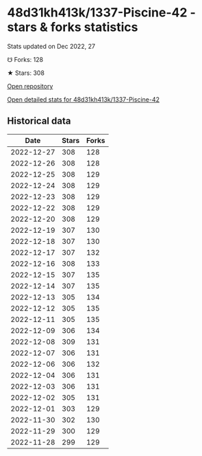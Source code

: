 # 48d31kh413k/1337-Piscine-42 - stars & forks statistics

Stats updated on Dec 2022, 27

☋ Forks: 128

★ Stars: 308

[Open repository](https://github.com/48d31kh413k/1337-Piscine-42)

[Open detailed stats for 48d31kh413k/1337-Piscine-42](https://reviewgithub.com/rep/48d31kh413k/1337-Piscine-42)

## Historical data
| Date | Stars | Forks |
|------|-------|-------|
| 2022-12-27 | 308 | 128 | 
| 2022-12-26 | 308 | 128 | 
| 2022-12-25 | 308 | 129 | 
| 2022-12-24 | 308 | 129 | 
| 2022-12-23 | 308 | 129 | 
| 2022-12-22 | 308 | 129 | 
| 2022-12-20 | 308 | 129 | 
| 2022-12-19 | 307 | 130 | 
| 2022-12-18 | 307 | 130 | 
| 2022-12-17 | 307 | 132 | 
| 2022-12-16 | 308 | 133 | 
| 2022-12-15 | 307 | 135 | 
| 2022-12-14 | 307 | 135 | 
| 2022-12-13 | 305 | 134 | 
| 2022-12-12 | 305 | 135 | 
| 2022-12-11 | 305 | 135 | 
| 2022-12-09 | 306 | 134 | 
| 2022-12-08 | 309 | 131 | 
| 2022-12-07 | 306 | 131 | 
| 2022-12-06 | 306 | 132 | 
| 2022-12-04 | 306 | 131 | 
| 2022-12-03 | 306 | 131 | 
| 2022-12-02 | 305 | 131 | 
| 2022-12-01 | 303 | 129 | 
| 2022-11-30 | 302 | 130 | 
| 2022-11-29 | 300 | 129 | 
| 2022-11-28 | 299 | 129 | 

